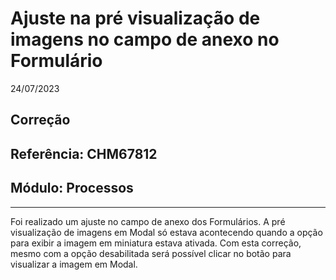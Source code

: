# Ajuste na pré visualização de imagens no campo de anexo no Formulário
24/07/2023
## Correção
## Referência: CHM67812
## Módulo: Processos
***

Foi realizado um ajuste no campo de anexo dos Formulários. A pré visualização de imagens em Modal só estava acontecendo quando a opção para exibir a imagem em miniatura estava ativada. Com esta correção, mesmo com a opção desabilitada será possível clicar no botão para visualizar a imagem em Modal.
